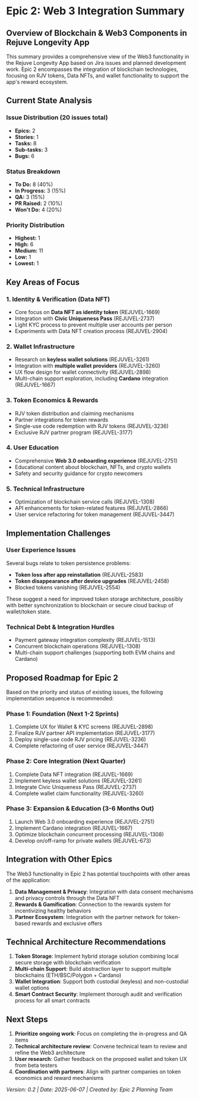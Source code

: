 # Epic 2: Web 3 Integration Summary

## Overview of Blockchain & Web3 Components in Rejuve Longevity App

This summary provides a comprehensive view of the Web3 functionality in the Rejuve Longevity App based on Jira issues and planned development work. Epic 2 encompasses the integration of blockchain technologies, focusing on RJV tokens, Data NFTs, and wallet functionality to support the app's reward ecosystem.

## Current State Analysis

### Issue Distribution (20 issues total)
- **Epics:** 2
- **Stories:** 1
- **Tasks:** 8
- **Sub-tasks:** 3
- **Bugs:** 6

### Status Breakdown
- **To Do:** 8 (40%)
- **In Progress:** 3 (15%)
- **QA:** 3 (15%)
- **PR Raised:** 2 (10%)
- **Won't Do:** 4 (20%)

### Priority Distribution
- **Highest:** 1
- **High:** 6
- **Medium:** 11
- **Low:** 1
- **Lowest:** 1

## Key Areas of Focus

### 1. Identity & Verification (Data NFT)
- Core focus on **Data NFT as identity token** (REJUVEL-1669)
- Integration with **Civic Uniqueness Pass** (REJUVEL-2737)
- Light KYC process to prevent multiple user accounts per person
- Experiments with Data NFT creation process (REJUVEL-2904)

### 2. Wallet Infrastructure
- Research on **keyless wallet solutions** (REJUVEL-3261)
- Integration with **multiple wallet providers** (REJUVEL-3260)
- UX flow design for wallet connectivity (REJUVEL-2898)
- Multi-chain support exploration, including **Cardano** integration (REJUVEL-1667)

### 3. Token Economics & Rewards
- RJV token distribution and claiming mechanisms
- Partner integrations for token rewards
- Single-use code redemption with RJV tokens (REJUVEL-3236)
- Exclusive RJV partner program (REJUVEL-3177)

### 4. User Education
- Comprehensive **Web 3.0 onboarding experience** (REJUVEL-2751)
- Educational content about blockchain, NFTs, and crypto wallets
- Safety and security guidance for crypto newcomers

### 5. Technical Infrastructure
- Optimization of blockchain service calls (REJUVEL-1308)
- API enhancements for token-related features (REJUVEL-2866)
- User service refactoring for token management (REJUVEL-3447)

## Implementation Challenges

### User Experience Issues
Several bugs relate to token persistence problems:
- **Token loss after app reinstallation** (REJUVEL-2583)
- **Token disappearance after device upgrades** (REJUVEL-2458)
- Blocked tokens vanishing (REJUVEL-2554)

These suggest a need for improved token storage architecture, possibly with better synchronization to blockchain or secure cloud backup of wallet/token state.

### Technical Debt & Integration Hurdles
- Payment gateway integration complexity (REJUVEL-1513)
- Concurrent blockchain operations (REJUVEL-1308)
- Multi-chain support challenges (supporting both EVM chains and Cardano)

## Proposed Roadmap for Epic 2

Based on the priority and status of existing issues, the following implementation sequence is recommended:

### Phase 1: Foundation (Next 1-2 Sprints)
1. Complete UX for Wallet & KYC screens (REJUVEL-2898)
2. Finalize RJV partner API implementation (REJUVEL-3177)
3. Deploy single-use code RJV pricing (REJUVEL-3236)
4. Complete refactoring of user service (REJUVEL-3447)

### Phase 2: Core Integration (Next Quarter)
1. Complete Data NFT integration (REJUVEL-1669)
2. Implement keyless wallet solutions (REJUVEL-3261)
3. Integrate Civic Uniqueness Pass (REJUVEL-2737)
4. Complete wallet claim functionality (REJUVEL-3260)

### Phase 3: Expansion & Education (3-6 Months Out)
1. Launch Web 3.0 onboarding experience (REJUVEL-2751)
2. Implement Cardano integration (REJUVEL-1667)
3. Optimize blockchain concurrent processing (REJUVEL-1308)
4. Develop on/off-ramp for private wallets (REJUVEL-673)

## Integration with Other Epics

The Web3 functionality in Epic 2 has potential touchpoints with other areas of the application:

1. **Data Management & Privacy**: Integration with data consent mechanisms and privacy controls through the Data NFT
2. **Rewards & Gamification**: Connection to the rewards system for incentivizing healthy behaviors
3. **Partner Ecosystem**: Integration with the partner network for token-based rewards and exclusive offers

## Technical Architecture Recommendations

1. **Token Storage**: Implement hybrid storage solution combining local secure storage with blockchain verification
2. **Multi-chain Support**: Build abstraction layer to support multiple blockchains (ETH/BSC/Polygon + Cardano)
3. **Wallet Integration**: Support both custodial (keyless) and non-custodial wallet options
4. **Smart Contract Security**: Implement thorough audit and verification process for all smart contracts

## Next Steps

1. **Prioritize ongoing work**: Focus on completing the in-progress and QA items
2. **Technical architecture review**: Convene technical team to review and refine the Web3 architecture
3. **User research**: Gather feedback on the proposed wallet and token UX from beta testers
4. **Coordination with partners**: Align with partner companies on token economics and reward mechanisms

_Version: 0.2 | Date: 2025-06-07 | Created by: Epic 2 Planning Team_
